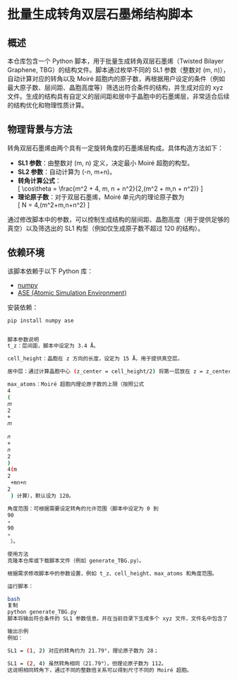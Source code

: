 # 批量生成转角双层石墨烯结构脚本

## 概述
本仓库包含一个 Python 脚本，用于批量生成转角双层石墨烯（Twisted Bilayer Graphene, TBG）的结构文件。脚本通过枚举不同的 SL1 参数（整数对 (m, n)），自动计算对应的转角以及 Moiré 超胞内的原子数，再根据用户设定的条件（例如最大原子数、层间距、晶胞高度等）筛选出符合条件的结构，并生成对应的 xyz 文件。生成的结构具有自定义的层间距和居中于晶胞中的石墨烯层，非常适合后续的结构优化和物理性质计算。

## 物理背景与方法
转角双层石墨烯由两个具有一定旋转角度的石墨烯层构成。具体构造方法如下：
- **SL1 参数**：由整数对 (m, n) 定义，决定最小 Moiré 超胞的构型。
- **SL2 参数**：自动计算为 (-n, m+n)。
- **转角计算公式**：  
  \[
  \cos\theta = \frac{m^2 + 4\, m\, n + n^2}{2\,(m^2 + m\,n + n^2)}
  \]
- **理论原子数**：对于双层石墨烯，Moiré 单元内的理论原子数为  
  \[
  N = 4\,(m^2+m\,n+n^2)
  \]
  
通过修改脚本中的参数，可以控制生成结构的层间距、晶胞高度（用于提供足够的真空）以及筛选出的 SL1 构型（例如仅生成原子数不超过 120 的结构）。

## 依赖环境
该脚本依赖于以下 Python 库：
- [numpy](https://numpy.org/)
- [ASE (Atomic Simulation Environment)](https://wiki.fysik.dtu.dk/ase/)

安装依赖：
```bash
pip install numpy ase 


脚本参数说明
t_z：层间距，脚本中设定为 3.4 Å。

cell_height：晶胞在 z 方向的长度，设定为 15 Å，用于提供真空层。

居中层：通过计算晶胞中心 (z_center = cell_height/2) 将第一层放在 z = z_center - t_z/2，第二层放在 z = z_center + t_z/2。

max_atoms：Moiré 超胞内理论原子数的上限（按照公式 
4
(
𝑚
2
+
𝑚
 
𝑛
+
𝑛
2
)
4(m 
2
 +mn+n 
2
 ) 计算），默认设为 120。

角度范围：可根据需要设定转角的允许范围（脚本中设定为 0 到 
90
∘
90 
∘
 ）。

使用方法
克隆本仓库或下载脚本文件（例如 generate_TBG.py）。

根据需求修改脚本中的参数设置，例如 t_z、cell_height、max_atoms 和角度范围。

运行脚本：

bash
复制
python generate_TBG.py
脚本将输出符合条件的 SL1 参数信息，并在当前目录下生成多个 xyz 文件，文件名中包含了 SL1、SL2 参数、转角（单位为度）以及理论原子数信息。

输出示例
例如：

SL1 = (1, 2) 对应的转角约为 21.79°，理论原子数为 28；

SL1 = (2, 4) 虽然转角相同（21.79°），但理论原子数为 112。
这说明相同转角下，通过不同的整数倍关系可以得到尺寸不同的 Moiré 超胞。


